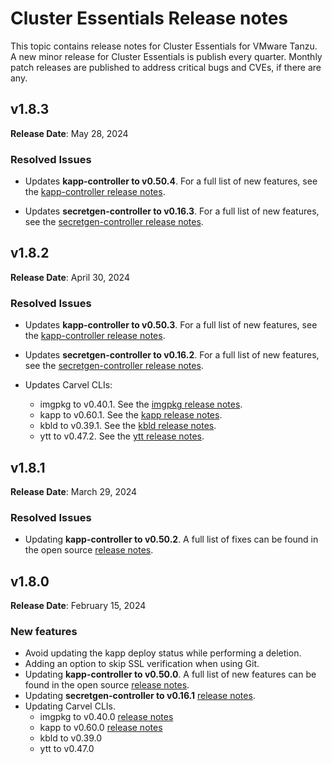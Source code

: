 # Cluster Essentials Release notes

This topic contains release notes for Cluster Essentials for VMware Tanzu. A new minor release for Cluster Essentials is publish every quarter. Monthly patch releases are published to address critical bugs and CVEs, if there are any.

## <a id='1-8-3'></a> v1.8.3

**Release Date**: May 28, 2024

### <a id='1-8-3-resolved-issues'></a> Resolved Issues

- Updates **kapp-controller to v0.50.4**. For a full list of new features, see the
  [kapp-controller release notes](https://github.com/carvel-dev/kapp-controller/releases/tag/v0.50.4).

- Updates **secretgen-controller to v0.16.3**. For a full list of new features, see the
  [secretgen-controller release notes](https://github.com/carvel-dev/secretgen-controller/releases/tag/v0.16.3).

## <a id='1-8-2'></a> v1.8.2

**Release Date**: April 30, 2024

### <a id='1-8-2-resolved-issues'></a> Resolved Issues

- Updates **kapp-controller to v0.50.3**. For a full list of new features, see the
  [kapp-controller release notes](https://github.com/carvel-dev/kapp-controller/releases/tag/v0.50.3).

- Updates **secretgen-controller to v0.16.2**. For a full list of new features, see the
  [secretgen-controller release notes](https://github.com/carvel-dev/secretgen-controller/releases/tag/v0.16.2).

- Updates Carvel CLIs:
    - imgpkg to v0.40.1. See the [imgpkg release notes](https://github.com/carvel-dev/imgpkg/releases/tag/v0.40.1).
    - kapp to v0.60.1. See the [kapp release notes](https://github.com/carvel-dev/kapp/releases/tag/v0.60.1).
    - kbld to v0.39.1. See the [kbld release notes](https://github.com/carvel-dev/kbld/releases/tag/v0.39.1).
    - ytt to v0.47.2. See the [ytt release notes](https://github.com/carvel-dev/ytt/releases/tag/v0.47.2).

## <a id='1-8-1'></a> v1.8.1

**Release Date**: March 29, 2024

### <a id='1-8-1-resolved-issues'></a> Resolved Issues
* Updating **kapp-controller to v0.50.2**. A full list of fixes can be found in the open source [release notes](https://github.com/carvel-dev/kapp-controller/releases/tag/v0.50.2).

## <a id='1-8'></a> v1.8.0

**Release Date**: February 15, 2024

### <a id='1-8-new-features'></a> New features

- Avoid updating the kapp deploy status while performing a deletion.
- Adding an option to skip SSL verification when using Git.
- Updating **kapp-controller to v0.50.0**. A full list of new features can be found in the open source [release notes](https://github.com/carvel-dev/kapp-controller/releases/tag/v0.50.0).
- Updating **secretgen-controller to v0.16.1** [release notes](https://github.com/carvel-dev/secretgen-controller/releases/tag/v0.16.0).
- Updating Carvel CLIs.
    * imgpkg to v0.40.0 [release notes](https://github.com/carvel-dev/imgpkg/releases/tag/v0.40.0)
    * kapp to v0.60.0 [release notes](https://github.com/carvel-dev/kapp/releases/tag/v0.60.0)
    * kbld to v0.39.0
    * ytt to v0.47.0
